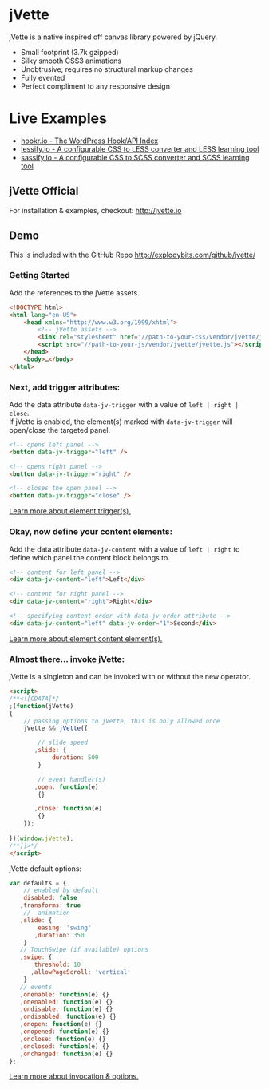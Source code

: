 # jVette
jVette is a native inspired off canvas library powered by jQuery.

 * Small footprint (3.7k gzipped)
 * Silky smooth CSS3 animations
 * Unobtrusive; requires no structural markup changes
 * Fully evented
 * Perfect compliment to any responsive design

# Live Examples
 * <a href="http://hookr.io" target="_blank">hookr.io - The WordPress Hook/API Index</a>
 * <a href="http://lessify.io" target="_blank">lessify.io - A configurable CSS to LESS converter and LESS learning tool</a>
 * <a href="http://sassify.io" target="_blank">sassify.io - A configurable CSS to SCSS converter and SCSS learning tool</a>

## jVette Official
For installation & examples, checkout:
<a href="http://jvette.io" target="_blank">http://jvette.io</a>

## Demo
This is included with the GitHub Repo
<a href="http://explodybits.com/github/jvette/" target="_blank">http://explodybits.com/github/jvette/</a>

### Getting Started
Add the references to the jVette assets.
```html
<!DOCTYPE html>
<html lang="en-US">
    <head xmlns="http://www.w3.org/1999/xhtml">
        <!-- jVette assets -->
        <link rel="stylesheet" href="//path-to-your-css/vendor/jvette/jvette.css" />
        <script src="//path-to-your-js/vendor/jvette/jvette.js"></script>
    </head>
    <body>…</body>
</html>
```
### Next, add trigger attributes:
Add the data attribute ```data-jv-trigger``` with a value of ```left | right | close```.<br />
If jVette is enabled, the element(s) marked with ```data-jv-trigger``` will open/close the targeted panel.<br />
```html
<!-- opens left panel -->
<button data-jv-trigger="left" />

<!-- opens right panel -->
<button data-jv-trigger="right" />

<!-- closes the open panel -->
<button data-jv-trigger="close" />
```
<a href="http://jvette.io/triggers/" target="_blank">Learn more about element trigger(s).</a>

### Okay, now define your content elements:

Add the data attribute ```data-jv-content``` with a value of ```left | right``` to define which panel the content block belongs to.
```html
<!-- content for left panel -->
<div data-jv-content="left">Left</div>

<!-- content for right panel -->
<div data-jv-content="right">Right</div>

<!-- specifying content order with data-jv-order attribute -->
<div data-jv-content="left" data-jv-order="1">Second</div>
```
<a href="http://jvette.io/content/" target="_blank">Learn more about element content element(s).</a>

### Almost there… invoke jVette:

jVette is a singleton and can be invoked with or without the new operator.
```html
<script>
/**<![CDATA[*/
;(function(jVette)
{
    // passing options to jVette, this is only allowed once
    jVette && jVette({

        // slide speed
       ,slide: {
            duration: 500
        }

        // event handler(s)
       ,open: function(e)
        {}

       ,close: function(e)
        {}
    });
    
})(window.jVette);
/**]]>*/
</script>
```

jVette default options:
```js
var defaults = {
    // enabled by default
    disabled: false
   ,transforms: true
    //  animation
   ,slide: {
        easing: 'swing'
       ,duration: 350 
    }
   // TouchSwipe (if available) options
   ,swipe: {
       threshold: 10
      ,allowPageScroll: 'vertical'                    
    }
   // events
   ,onenable: function(e) {}
   ,onenabled: function(e) {}
   ,ondisable: function(e) {}
   ,ondisabled: function(e) {}
   ,onopen: function(e) {}
   ,onopened: function(e) {}
   ,onclose: function(e) {}
   ,onclosed: function(e) {}
   ,onchanged: function(e) {}
};
```
<a href="http://jvette.io/invoking/" target="_blank">Learn more about invocation & options.</a>

